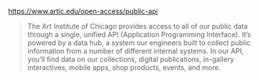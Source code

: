 https://www.artic.edu/open-access/public-api

> The Art Institute of Chicago provides access to all of our public data through a single, unified API (Application Programming Interface). It’s powered by a data hub, a system our engineers built to collect public information from a number of different internal systems. In our API, you’ll find data on our collections, digital publications, in-gallery interactives, mobile apps, shop products, events, and more.